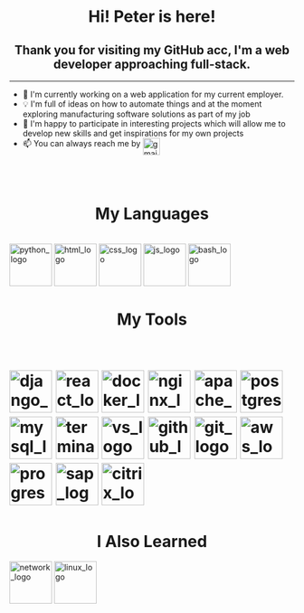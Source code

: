 <h1 align="center">Hi! Peter is here!</h1>
<h2 align="center">Thank you for visiting my GitHub acc, I'm a web developer approaching full-stack.</h2>
<hr/>

- 🔭 I'm currently working on a web application for my current employer.
- :bulb: I'm full of ideas on how to automate things and at the moment exploring manufacturing software solutions as part of my job 
- :briefcase: I'm happy to participate in interesting projects which will allow me to develop new skills and get inspirations for my own projects
- :mailbox: You can always reach me by <a href="mailto:peter.kulisov@gmail.com"><img src="https://user-images.githubusercontent.com/81383411/178526486-90fbb4e5-84f1-4c95-a19b-894c09eac0bf.svg" alt="gmail_logo" height=30 align="middle"></a>
<br/>
<br/>



<h1 align="center">My Languages</h1><br/>
<span>
<img src="https://user-images.githubusercontent.com/81383411/178490798-8c7bab2b-5e3e-4a1d-81c3-bcdd22936a94.png" alt="python_logo" height="75">
<img src="https://user-images.githubusercontent.com/81383411/178491462-6f3b1671-494b-4de5-a6b7-256fcdb92913.png" alt="html_logo" height="75">
<img src="https://user-images.githubusercontent.com/81383411/178491669-b0c83ded-5357-446b-9a47-2c29bdfbcfab.jpg" alt="css_logo" height="75">
<img src="https://user-images.githubusercontent.com/81383411/178492234-bfd1c510-3e8c-49c6-ba43-710a1ef68153.png" alt="js_logo" height="75"> 
<img src="https://user-images.githubusercontent.com/81383411/178506126-b6a5b7f5-59e9-4ba7-b549-5d9cbb3db7b0.jpg" alt="bash_logo" height="75" >
 </span>
 
 
 
<h1 align="center">My Tools<h1><br/>
<span>
<img src="https://user-images.githubusercontent.com/81383411/178497363-609bec0e-70ee-450a-a692-b0cad6b1a561.jpeg" alt="django_logo" height="75">
<img src="https://user-images.githubusercontent.com/81383411/178497495-29ed8454-b77b-4316-884a-34a88913a554.png" alt="react_logo" height="75">
<img src="https://user-images.githubusercontent.com/81383411/178497815-df9e5ffa-9d43-4161-8960-e08baaae53e8.png" alt="docker_logo" height="75">
<img src="https://user-images.githubusercontent.com/81383411/178498167-7742e2b5-1e82-465a-8153-250a5829ddc0.jpg" alt="nginx_logo" height="75">
<img src="https://user-images.githubusercontent.com/81383411/178498260-3f45a85f-d95b-4e2d-81ba-c7d8ea9770dd.png" alt="apache_logo" height="75">
<img src="https://user-images.githubusercontent.com/81383411/178498482-cc141c42-2d10-4cc7-af17-5399eac884e4.png" alt="postgresql_logo" height="75">
<img src="https://user-images.githubusercontent.com/81383411/178499125-056d7dc3-5b1f-4cba-ac22-79ce0110ac15.jpg" alt="mysql_logo" height="75">
<img src="https://user-images.githubusercontent.com/81383411/178506781-b20a94a5-8b4d-49e8-a4e9-10967f2e13a6.png" alt="terminal" height="75">
<img src="https://user-images.githubusercontent.com/81383411/178508114-999ed1e8-7295-4fcd-842e-8e14dd2b550e.png" alt="vs_logo" height="75">
<img src="https://user-images.githubusercontent.com/81383411/178509036-d0996f5b-a443-4abc-8cc6-cdaa9ea9b853.jpg" alt="github_logo" height="75">
<img src="https://user-images.githubusercontent.com/81383411/178509211-148588e6-c6fd-4ce4-8cda-0c97eb1e5223.jpg" alt="git_logo" height="75">
<img src="https://user-images.githubusercontent.com/81383411/178509786-3d126fe0-f5c8-4579-931b-346a1778bc93.jpg" alt="aws_logo" height="75">
<img src="https://user-images.githubusercontent.com/81383411/178525546-582257e4-2e73-4f97-a890-17c15736e068.jpg" alt="progress_logo" height="75">
<img src="https://user-images.githubusercontent.com/81383411/178525671-fedfa96b-5cdf-4fb9-816c-a6539ed19d36.jpg" alt="sap_logo" height="75">
<img src="https://user-images.githubusercontent.com/81383411/178525877-3815055e-820a-4f92-b1dd-2d244e8e569d.jpg" alt="citrix_logo" height="75">


</span>
<h1 align="center">I Also Learned</h1>
<span>
<img src="https://user-images.githubusercontent.com/81383411/178522812-c8fdbbf5-e7c4-4bf9-8fdf-73b91b845bba.jpg" alt="network_logo" height="75">
<img src="https://user-images.githubusercontent.com/81383411/178504497-500bf5a1-fa7e-4146-85c1-36c8d7a575d7.jpg" alt="linux_logo" height="75">


</span>
